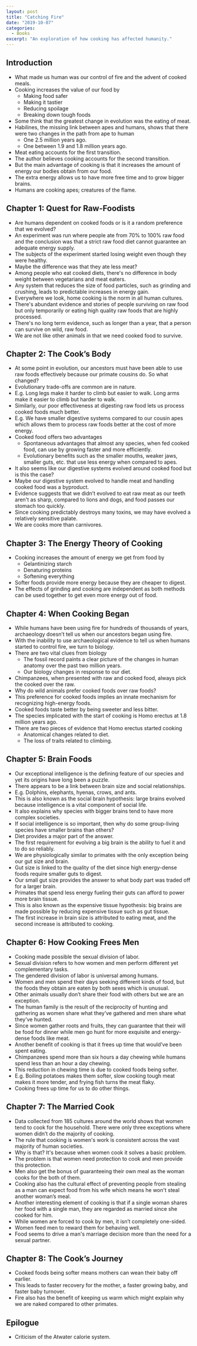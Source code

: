 ```yaml
---
layout: post
title: "Catching Fire"
date: "2019-10-07"
categories:
  - Books
excerpt: "An exploration of how cooking has affected humanity."
---
```


## Introduction

- What made us human was our control of fire and the advent of cooked meals.
- Cooking increases the value of our food by
    - Making food safer
    - Making it tastier
    - Reducing spoilage
    - Breaking down tough foods
- Some think that the greatest change in evolution was the eating of meat.
- Habilines, the missing link between apes and humans, shows that there were two changes in the path from ape to human
    - One 2.5 million years ago.
    - One between 1.9 and 1.8 million years ago.
- Meat eating accounts for the first transition.
- The author believes cooking accounts for the second transition.
- But the main advantage of cooking is that it increases the amount of energy our bodies obtain from our food.
- The extra energy allows us to have more free time and to grow bigger brains.
- Humans are cooking apes; creatures of the flame.

## Chapter 1: Quest for Raw-Foodists

- Are humans dependent on cooked foods or is it a random preference that we evolved?
- An experiment was run where people ate from 70% to 100% raw food and the conclusion was that a strict raw food diet cannot guarantee an adequate energy supply.
- The subjects of the experiment started losing weight even though they were healthy.
- Maybe the difference was that they ate less meat?
- Among people who eat cooked diets, there's no difference in body weight between vegetarians and meat eaters.
- Any system that reduces the size of food particles, such as grinding and crushing, leads to predictable increases in energy gain.
- Everywhere we look, home cooking is the norm in all human cultures.
- There's abundant evidence and stories of people surviving on raw food but only temporarily or eating high quality raw foods that are highly processed.
- There's no long term evidence, such as longer than a year, that a person can survive on wild, raw food.
- We are not like other animals in that we need cooked food to survive.

## Chapter 2: The Cook’s Body

- At some point in evolution, our ancestors must have been able to use raw foods effectively because our primate cousins do. So what changed?
- Evolutionary trade-offs are common are in nature.
- E.g. Long legs make it harder to climb but easier to walk. Long arms make it easier to climb but harder to walk.
- Similarly, our poor effectiveness at digesting raw food lets us process cooked foods much better.
- E.g. We have smaller digestive systems compared to our cousin apes which allows them to process raw foods better at the cost of more energy.
- Cooked food offers two advantages
    - Spontaneous advantages that almost any species, when fed cooked food, can use by growing faster and more efficiently.
    - Evolutionary benefits such as the smaller mouths, weaker jaws, smaller guts, etc. that use less energy when compared to apes.
- It also seems like our digestive systems evolved around cooked food but is this the case?
- Maybe our digestive system evolved to handle meat and handling cooked food was a byproduct.
- Evidence suggests that we didn’t evolved to eat raw meat as our teeth aren't as sharp, compared to lions and dogs, and food passes our stomach too quickly.
- Since cooking predictably destroys many toxins, we may have evolved a relatively sensitive palate.
- We are cooks more than carnivores.

## Chapter 3: The Energy Theory of Cooking

- Cooking increases the amount of energy we get from food by
    - Gelantinizing starch
    - Denaturing proteins
    - Softening everything
- Softer foods provide more energy because they are cheaper to digest.
- The effects of grinding and cooking are independent as both methods can be used together to get even more energy out of food.

## Chapter 4: When Cooking Began

- While humans have been using fire for hundreds of thousands of years, archaeology doesn’t tell us when our ancestors began using fire.
- With the inability to use archaeological evidence to tell us when humans started to control fire, we turn to biology.
- There are two vital clues from biology
    - The fossil record paints a clear picture of the changes in human anatomy over the past two million years.
    - Our biology changes in response to our diet.
- Chimpanzees, when presented with raw and cooked food, always pick the cooked over the raw.
- Why do wild animals prefer cooked foods over raw foods?
- This preference for cooked foods implies an innate mechanism for recognizing high-energy foods.
- Cooked foods taste better by being sweeter and less bitter.
- The species implicated with the start of cooking is Homo erectus at 1.8 million years ago.
- There are two pieces of evidence that Homo erectus started cooking
    - Anatomical changes related to diet.
    - The loss of traits related to climbing.

## Chapter 5: Brain Foods

- Our exceptional intelligence is the defining feature of our species and yet its origins have long been a puzzle.
- There appears to be a link between brain size and social relationships.
- E.g. Dolphins, elephants, hyenas, crows, and ants.
- This is also known as the social brain hypothesis: large brains evolved because intelligence is a vital component of social life.
- It also explains why species with bigger brains tend to have more complex societies.
- If social intelligence is so important, then why do some group-living species have smaller brains than others?
- Diet provides a major part of the answer.
- The first requirement for evolving a big brain is the ability to fuel it and to do so reliably.
- We are physiologically similar to primates with the only exception being our gut size and brain.
- Gut size is linked to the quality of the diet since high energy-dense foods require smaller guts to digest.
- Our small gut size provides the answer to what body part was traded off for a larger brain.
- Primates that spend less energy fueling their guts can afford to power more brain tissue.
- This is also known as the expensive tissue hypothesis: big brains are made possible by reducing expensive tissue such as gut tissue.
- The first increase in brain size is attributed to eating meat, and the second increase is attributed to cooking.

## Chapter 6: How Cooking Frees Men

- Cooking made possible the sexual division of labor.
- Sexual division refers to how women and men perform different yet complementary tasks.
- The gendered division of labor is universal among humans.
- Women and men spend their days seeking different kinds of food, but the foods they obtain are eaten by both sexes which is unusual.
- Other animals usually don’t share their food with others but we are an exception.
- The human family is the result of the reciprocity of hunting and gathering as women share what they’ve gathered and men share what they’ve hunted.
- Since women gather roots and fruits, they can guarantee that their will be food for dinner while  men go hunt for more exquisite and energy-dense foods like meat.
- Another benefit of cooking is that it frees up time that would’ve been spent eating.
- Chimpanzees spend more than six hours a day chewing while humans spend less than an hour a day chewing.
- This reduction in chewing time is due to cooked foods being softer.
- E.g. Boiling potatoes makes them softer, slow cooking tough meat makes it more tender, and frying fish turns the meat flaky.
- Cooking frees up time for us to do other things.

## Chapter 7: The Married Cook

- Data collected from 185 cultures around the world shows that women tend to cook for the household. There were only three exceptions where women didn’t do the majority of cooking.
- The rule that cooking is women's work is consistent across the vast majority of human societies.
- Why is that? It's because when women cook it solves a basic problem.
- The problem is that women need protection to cook and men provide this protection.
- Men also get the bonus of guaranteeing their own meal as the woman cooks for the both of them.
- Cooking also has the cultural effect of preventing people from stealing as a man can expect food from his wife which means he won't steal another woman’s meal.
- Another interesting element of cooking is that if a single woman shares her food with a single man, they are regarded as married since she cooked for him.
- While women are forced to cook by men, it isn’t completely one-sided.
- Women feed men to reward them for behaving well.
- Food seems to drive a man's marriage decision more than the need for a sexual partner.

## Chapter 8: The Cook’s Journey

- Cooked foods being softer means mothers can wean their baby off earlier.
- This leads to faster recovery for the mother, a faster growing baby, and faster baby turnover.
- Fire also has the benefit of keeping us warm which might explain why we are naked compared to other primates.

## Epilogue

- Criticism of the Atwater calorie system.
